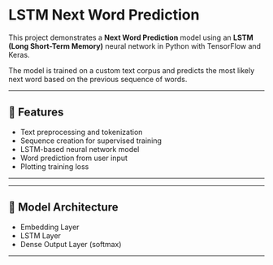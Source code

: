 # LSTM Next Word Prediction

This project demonstrates a **Next Word Prediction** model using an **LSTM (Long Short-Term Memory)** neural network in Python with TensorFlow and Keras.

The model is trained on a custom text corpus and predicts the most likely next word based on the previous sequence of words.

---

## 📌 Features

- Text preprocessing and tokenization
- Sequence creation for supervised training
- LSTM-based neural network model
- Word prediction from user input
- Plotting training loss

---

---

## 🧠 Model Architecture

- Embedding Layer
- LSTM Layer
- Dense Output Layer (softmax)

---


